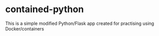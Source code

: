 # contained-python

This is a simple modified Python/Flask app created for practising using Docker/containers
